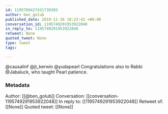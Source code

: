 ```yaml
---
id: 1195769427431739393
author: ben_golub
published_date: 2019-11-16 18:23:42 +00:00
conversation_id: 1195749291953922048
in_reply_to: 1195749291953922048
retweet: None
quoted_tweet: None
type: tweet
tags:

---
```


@causalinf @jt_kerwin @yudapearl Congratulations also to Rabbi @Jabaluck, who taught Pearl patience.

### Metadata

Author: [[@ben_golub]]
Conversation: [[conversation-1195749291953922048]]
In reply to: [[1195749291953922048]]
Retweet of: [[None]]
Quoted tweet: [[None]]
